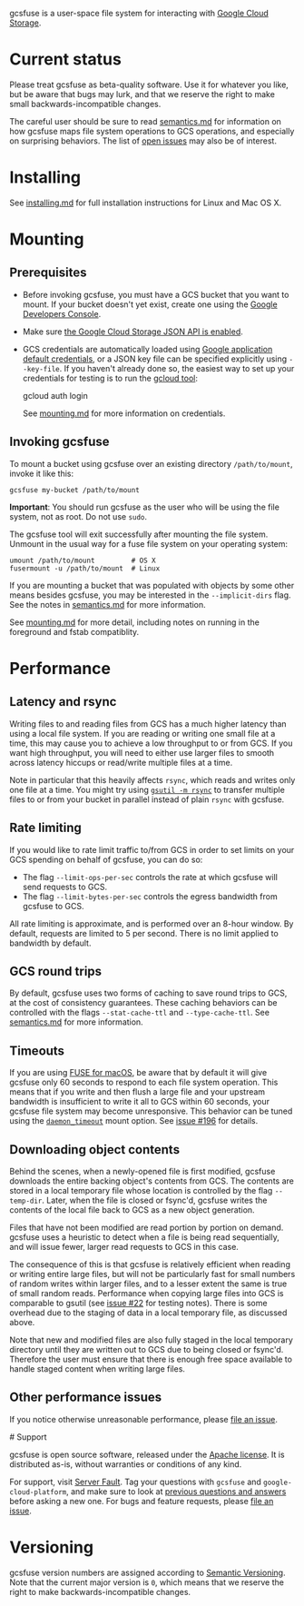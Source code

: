 gcsfuse is a user-space file system for interacting with [Google Cloud
Storage][gcs].

[gcs]: https://cloud.google.com/storage/

# Current status

Please treat gcsfuse as beta-quality software. Use it for whatever you like, but
be aware that bugs may lurk, and that we reserve the right to make small
backwards-incompatible changes.

The careful user should be sure to read [semantics.md][] for information on how
gcsfuse maps file system operations to GCS operations, and especially on
surprising behaviors. The list of [open issues][issues] may also be of interest.

[semantics.md]: docs/semantics.md
[issues]: https://github.com/GoogleCloudPlatform/gcsfuse/issues


# Installing

See [installing.md][] for full installation instructions for Linux and Mac OS X.

[installing.md]: docs/installing.md


# Mounting

## Prerequisites

* Before invoking gcsfuse, you must have a GCS bucket that you want to mount. If
your bucket doesn't yet exist, create one using the
[Google Developers Console][console].

[console]: https://console.developers.google.com

* Make sure [the Google Cloud Storage JSON API is enabled][enableAPI].

[enableAPI]: https://cloud.google.com/storage/docs/json_api/#activating

* GCS credentials are automatically loaded using [Google application default
credentials][app-default-credentials], or a JSON key file can be specified
explicitly using `--key-file`. If you haven't already done so, the easiest way
to set up your credentials for testing is to run the [gcloud tool][]:

    gcloud auth login

  See [mounting.md][] for more information on credentials.

[gcloud tool]: https://cloud.google.com/sdk/gcloud/
[app-default-credentials]: https://developers.google.com/identity/protocols/application-default-credentials#howtheywork
[mounting.md]: /docs/mounting.md

## Invoking gcsfuse

To mount a bucket using gcsfuse over an existing directory `/path/to/mount`,
invoke it like this:

```
gcsfuse my-bucket /path/to/mount
```

**Important**: You should run gcsfuse as the user who will be using the file
system, not as root. Do not use `sudo`.

The gcsfuse tool will exit successfully after mounting the file system. Unmount
in the usual way for a fuse file system on your operating system:

    umount /path/to/mount         # OS X
    fusermount -u /path/to/mount  # Linux

If you are mounting a bucket that was populated with objects by some other means
besides gcsfuse, you may be interested in the `--implicit-dirs` flag. See the
notes in [semantics.md][semantics-implicit-dirs] for more information.

[semantics-implicit-dirs]: docs/semantics.md#implicit-directories

See [mounting.md][] for more detail, including notes on running in the
foreground and fstab compatiblity.

[mounting.md]: /docs/mounting.md


# Performance

## Latency and rsync

Writing files to and reading files from GCS has a much higher latency than using
a local file system. If you are reading or writing one small file at a time,
this may cause you to achieve a low throughput to or from GCS. If you want high
throughput, you will need to either use larger files to smooth across latency
hiccups or read/write multiple files at a time.

Note in particular that this heavily affects `rsync`, which reads and writes
only one file at a time. You might try using [`gsutil -m rsync`][gsutil rsync]
to transfer multiple files to or from your bucket in parallel instead of plain
`rsync` with gcsfuse.

[gsutil rsync]: https://cloud.google.com/storage/docs/gsutil/commands/rsync

## Rate limiting

If you would like to rate limit traffic to/from GCS in order to set limits on
your GCS spending on behalf of gcsfuse, you can do so:

*   The flag `--limit-ops-per-sec` controls the rate at which gcsfuse will send
    requests to GCS.
*   The flag `--limit-bytes-per-sec` controls the egress
    bandwidth from gcsfuse to GCS.

All rate limiting is approximate, and is performed over an 8-hour window. By
default, requests are limited to 5 per second. There is no limit applied to
bandwidth by default.

## GCS round trips

By default, gcsfuse uses two forms of caching to save round trips to GCS, at the
cost of consistency guarantees. These caching behaviors can be controlled with
the flags `--stat-cache-ttl` and `--type-cache-ttl`. See
[semantics.md](docs/semantics.md#caching) for more information.

## Timeouts

If you are using [FUSE for macOS](https://osxfuse.github.io/), be aware that by
default it will give gcsfuse only 60 seconds to respond to each file system
operation. This means that if you write and then flush a large file and your
upstream bandwidth is insufficient to write it all to GCS within 60 seconds,
your gcsfuse file system may become unresponsive. This behavior can be tuned
using the [`daemon_timeout`][timeout] mount option. See [issue #196][] for
details.

[timeout]: https://github.com/osxfuse/osxfuse/wiki/Mount-options#daemon_timeout
[issue #196]: https://github.com/GoogleCloudPlatform/gcsfuse/issues/196


## Downloading object contents

Behind the scenes, when a newly-opened file is first modified, gcsfuse downloads
the entire backing object's contents from GCS. The contents are stored in a
local temporary file whose location is controlled by the flag `--temp-dir`.
Later, when the file is closed or fsync'd, gcsfuse writes the contents of the
local file back to GCS as a new object generation.

Files that have not been modified are read portion by portion on demand. gcsfuse
uses a heuristic to detect when a file is being read sequentially, and will
issue fewer, larger read requests to GCS in this case.

The consequence of this is that gcsfuse is relatively efficient when reading or
writing entire large files, but will not be particularly fast for small numbers
of random writes within larger files, and to a lesser extent the same is true of
small random reads. Performance when copying large files into GCS is comparable
to gsutil (see [issue #22][issue-22] for testing notes). There is some overhead
due to the staging of data in a local temporary file, as discussed above.

[issue-22]: https://github.com/GoogleCloudPlatform/gcsfuse/issues/22

Note that new and modified files are also fully staged in the local temporary
directory until they are written out to GCS due to being closed or fsync'd.
Therefore the user must ensure that there is enough free space available to
handle staged content when writing large files.

## Other performance issues

If you notice otherwise unreasonable performance, please [file an
issue][issues].

[issues]: https://github.com/googlecloudplatform/gcsfuse/issues


<a name="support">
# Support

gcsfuse is open source software, released under the [Apache license](LICENSE).
It is distributed as-is, without warranties or conditions of any kind.

For support, visit [Server Fault][sf]. Tag your questions with `gcsfuse` and
`google-cloud-platform`, and make sure to look at
[previous questions and answers][previous] before asking a new one. For bugs and
feature requests, please [file an issue][issues].

[sf]: http://serverfault.com/
[previous]: http://serverfault.com/questions/tagged/gcsfuse


# Versioning

gcsfuse version numbers are assigned according to [Semantic
Versioning][semver]. Note that the current major version is `0`, which means
that we reserve the right to make backwards-incompatible changes.

[semver]: http://semver.org/
